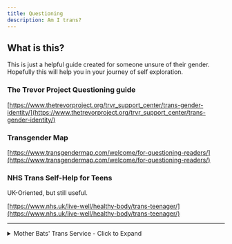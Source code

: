 ```yaml
---
title: Questioning
description: Am I trans?
---
```


## What is this?
This is just a helpful guide created for someone unsure of their gender. 
Hopefully this will help you in your journey of self exploration.

### The Trevor Project Questioning guide
[https://www.thetrevorproject.org/trvr_support_center/trans-gender-identity/](https://www.thetrevorproject.org/trvr_support_center/trans-gender-identity/)

### Transgender Map
[https://www.transgendermap.com/welcome/for-questioning-readers/](https://www.transgendermap.com/welcome/for-questioning-readers/)

### NHS Trans Self-Help for Teens
UK-Oriented, but still useful.

[https://www.nhs.uk/live-well/healthy-body/trans-teenager/](https://www.nhs.uk/live-well/healthy-body/trans-teenager/)

---

<details>
  <summary>Mother Bats' Trans Service - Click to Expand</summary>
   Mother Bat is a lovely tripcode user with a heart of gold. 
   She made this guide to help questioning trans men and women.
   
   ```diff
-
+Question Distinction

First, let me make the distinction of asking whether or not you are "trans" 
and whether or not you should transition. What do you even mean by "trans?" 
Perhaps you mean "truly identified as the other side"? 
Or maybe it's just "trans enough to transition." 
You should decide your identity by your own personal feelings and 
your actions by your circumstances.
-
+Leap of Faith

Anyway. You can ask a million questions about whether or not you are trans. 
You might tally up all the masculine and feminine things you like, 
if that makes a difference. In the end it will take a leap of faith. 
Decision are difficult because we don't know the full ramification of them. 
You're worried that maybe you'll transition and regret it. 
Or maybe you won't transition and regret it. 
You won't know the future. You can bring it to a pretty good guess, 
but you won't be 100% sure. So relax once you get to 85%.
-
+What's the worst that could happen? 

If you take hormones and find you don't like it, you get off them. 
If your body is permanently changed a bit, you'll be a little strange, 
that's all. Relax, life is just a ride. 
On the other hand, if you choose not to transition, 
that's fine too, but you'd be left with your imagination of what 
could have been, rather than knowing what could have been.
-
+What questions to ask

Are you trans? Should you transition? 
No need to ask yourself a million questions of whether or not you like dolls 
or battleships. You don't have to be a girl to hang out with girls. 
Instead, imagine that there is no one else in the world; 
just you and a mirror. 
Do you want to be a man or a woman? 
Does it bring you joy to be called a man or a woman? 
You can still play with dolls and battleships. 
Do you want to be playing with battleships as a girl or a boy? 
Then consider others, not as people, but as an environment. 
Do you want people to call you a woman? 
Treat you as a woman? Expect things of you like a woman? Or a man?
-
+The Meta

All this back and forth and no clear answers. 
Let's take a step back. 
You've been struggling with this for so long, 
even when you've tried to commit to a life of cis normality. 
This fact shows some significance to it. 
It won't leave you alone. Perhaps you are trans. Or should consider it.


+Pro/Cons Chart
-Don't make charts like this.
-Option 1 Pros | Option 1 Cons
-Money         | Happiness  
-
+Make them like this.
+Option 1     | Option 2
+Money        | No Money
+No Happiness | Happiness
    
+Flip Flop
It's natural to feel strongly about things 
at some times and feel less at others.
```

   There is a 2nd part to this, but it involves becoming trans and not questioning, so it isn't found here. 
   
   The 2nd part has been placed [here.](https://estrogen.rocks/misc)
</details>

